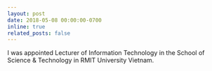 ```yaml
---
layout: post
date: 2018-05-08 00:00:00-0700
inline: true
related_posts: false
---
```


I was appointed Lecturer of Information Technology in the School of Science & Technology in RMIT University Vietnam.